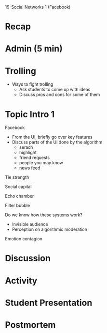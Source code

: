 19-Social Networks 1 (Facebook)

# Recap


# Admin (5 min)

# Trolling
- Ways to fight trolling
	- Ask students to come up with ideas
	- Discuss pros and cons for some of them

# Topic Intro 1
Facebook
- From the UI, briefly go over key features
- Discuss parts of the UI done by the algorithm
	- serach
	- highlight
	- friend requests
	- people you may know
	- news feed

Tie strength

Social capital

Echo chamber

Filter bubble

Do we know how these systems work?
- Invisible audience
- Perception on algorithmic moderation

Emotion contagion

# Discussion


# Activity


# Student Presentation


# Postmortem